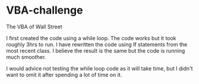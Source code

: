 # VBA-challenge
The VBA of Wall Street

I first created the code using a while loop. The code works but it took roughly 3hrs to run.  I have rewritten the code using If statements from the most recent class.  I believe the result is the same but the code is running much smoother.

I would advice not testing the while loop code as it will take time, but I didn't want to omit it after spending a lot of time on it.
